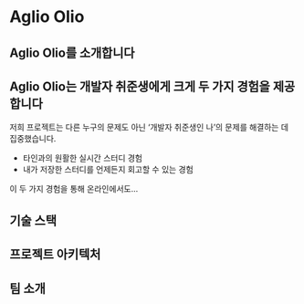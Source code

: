 # **Aglio Olio**

## **Aglio Olio를 소개합니다**


## **Aglio Olio는 개발자 취준생에게 크게 두 가지 경험을 제공합니다**
저희 프로젝트는 다른 누구의 문제도 아닌 ‘개발자 취준생인 나’의 문제를 해결하는 데 집중했습니다.

- 타인과의 원활한 실시간 스터디 경험
- 내가 저장한 스터디를 언제든지 회고할 수 있는 경험

이 두 가지 경험을 통해 온라인에서도...

## **기술 스택**


## **프로젝트 아키텍처**


## **팀 소개**